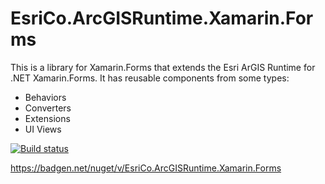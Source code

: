 # EsriCo.ArcGISRuntime.Xamarin.Forms
This is a library for Xamarin.Forms that extends the Esri ArGIS Runtime for .NET Xamarin.Forms. It has reusable components from some types:
* Behaviors
* Converters
* Extensions
* UI Views

[![Build status](https://dev.azure.com/esrico-arcgisruntime-xamarin-forms/EsriCo.ArcGISRuntime.Xamarin.Forms/_apis/build/status/EsriCo.ArcGISRuntime.Xamarin.Forms-CI)](https://dev.azure.com/esrico-arcgisruntime-xamarin-forms/EsriCo.ArcGISRuntime.Xamarin.Forms/_build/latest?definitionId=2)

https://badgen.net/nuget/v/EsriCo.ArcGISRuntime.Xamarin.Forms
